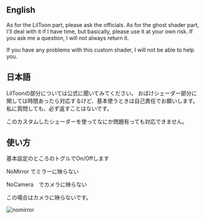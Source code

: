 ## English
As for the LilToon part, please ask the officials.
As for the ghost shader part, I'll deal with it if I have time, but basically, please use it at your own risk.
If you ask me a question, I will not always return it.

If you have any problems with this custom shader, I will not be able to help you.

## 日本語
LilToonの部分については公式に聞いてみてください。
おばけシェーダー部分に関しては時間あったら対応するけど、基本使うときは自己責任でお願いします。
私に質問しても、必ず返すことはないです。

このカスタムしたシェーダーを使ってなにか問題有っても対応できません。

## 使い方　
基本設定のところのトグルでOn/Offします

NoMirror でミラーに映らない

NoCamera　でカメラに映らない

この場合はカメラに映らないです。


![nomirror](https://github.com/ishiiyuki/lilToon/assets/5183592/f831a20b-76e9-4ef4-af96-37ddbb80bbaf)
